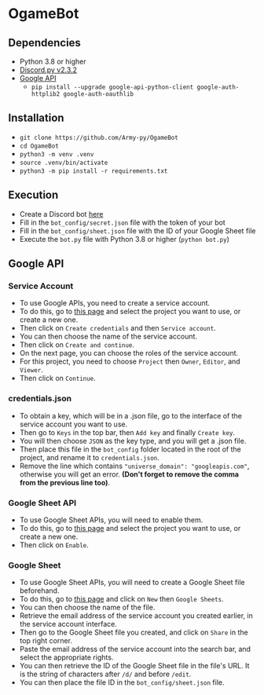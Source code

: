 # OgameBot

## Dependencies
- Python 3.8 or higher
- [Discord.py v2.3.2](https://discordpy.readthedocs.io/en/stable/)
- [Google API](https://developers.google.com/sheets/api/quickstart/python)
    - `pip install --upgrade google-api-python-client google-auth-httplib2 google-auth-oauthlib`


## Installation
- `git clone https://github.com/Army-py/OgameBot`
- `cd OgameBot`
- `python3 -m venv .venv`
- `source .venv/bin/activate`
- `python3 -m pip install -r requirements.txt`


## Execution
- Create a Discord bot [here](https://discord.com/developers/applications)
- Fill in the `bot_config/secret.json` file with the token of your bot
- Fill in the `bot_config/sheet.json` file with the ID of your Google Sheet file
- Execute the `bot.py` file with Python 3.8 or higher (`python bot.py`)

## Google API

### Service Account
- To use Google APIs, you need to create a service account.
- To do this, go to [this page](https://console.cloud.google.com/iam-admin/serviceaccounts) and select the project you want to use, or create a new one.
- Then click on `Create credentials` and then `Service account`.
- You can then choose the name of the service account.
- Then click on `Create and continue`.
- On the next page, you can choose the roles of the service account.
- For this project, you need to choose `Project` then `Owner`, `Editor`, and `Viewer`.
- Then click on `Continue`.


### credentials.json
- To obtain a key, which will be in a .json file, go to the interface of the service account you want to use.
- Then go to `Keys` in the top bar, then `Add key` and finally `Create key`.
- You will then choose `JSON` as the key type, and you will get a .json file.
- Then place this file in the `bot_config` folder located in the root of the project, and rename it to `credentials.json`.
- Remove the line which contains `"universe_domain": "googleapis.com"`, otherwise you will get an error. **(Don't forget to remove the comma from the previous line too)**.


### Google Sheet API
- To use Google Sheet APIs, you will need to enable them.
- To do this, go to [this page](https://console.cloud.google.com/apis/library/sheets.googleapis.com) and select the project you want to use, or create a new one.
- Then click on `Enable`.


### Google Sheet
- To use Google Sheet APIs, you will need to create a Google Sheet file beforehand.
- To do this, go to [this page](https://docs.google.com/spreadsheets/u/0/) and click on `New` then `Google Sheets`.
- You can then choose the name of the file.
- Retrieve the email address of the service account you created earlier, in the service account interface.
- Then go to the Google Sheet file you created, and click on `Share` in the top right corner.
- Paste the email address of the service account into the search bar, and select the appropriate rights.
- You can then retrieve the ID of the Google Sheet file in the file's URL. It is the string of characters after `/d/` and before `/edit`.
- You can then place the file ID in the `bot_config/sheet.json` file.

